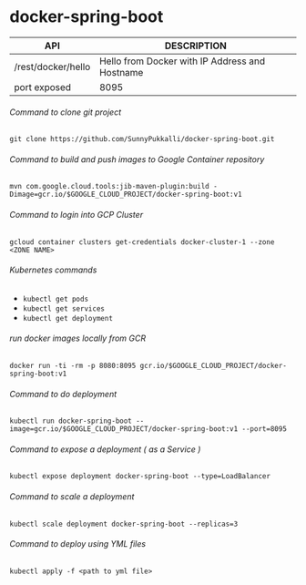 # docker-spring-boot

|API                |DESCRIPTION        |
|-------------------|-------------------|
|/rest/docker/hello| Hello from Docker with IP Address and Hostname|
|port exposed| 8095|

###### Command to clone git project
` git clone https://github.com/SunnyPukkalli/docker-spring-boot.git `

###### Command to build and push images to Google Container repository
`mvn com.google.cloud.tools:jib-maven-plugin:build -Dimage=gcr.io/$GOOGLE_CLOUD_PROJECT/docker-spring-boot:v1`

###### Command to login into GCP Cluster
`gcloud container clusters get-credentials docker-cluster-1 --zone <ZONE NAME>`

###### Kubernetes commands
- `kubectl get pods`
- `kubectl get services`
- `kubectl get deployment`

###### run docker images locally from GCR
`docker run -ti -rm -p 8080:8095 gcr.io/$GOOGLE_CLOUD_PROJECT/docker-spring-boot:v1`

###### Command to do deployment
`kubectl run docker-spring-boot --image=gcr.io/$GOOGLE_CLOUD_PROJECT/docker-spring-boot:v1 --port=8095`

###### Command to expose a deployment ( as a Service )
`kubectl expose deployment docker-spring-boot --type=LoadBalancer `

###### Command to scale a deployment 
`kubectl scale deployment docker-spring-boot --replicas=3`

###### Command to deploy using YML files
`kubectl apply -f <path to yml file>`
